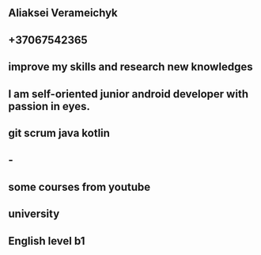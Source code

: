 ## Aliaksei Verameichyk
## +37067542365
## improve my skills and research new knowledges
## I am self-oriented junior android developer with passion in eyes.
## git scrum java kotlin
## -
## some courses from youtube
## university
## English level b1

